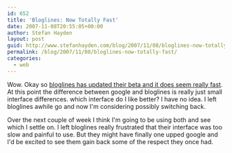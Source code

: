 ```yaml
---
id: 652
title: 'Bloglines: Now Totally Fast'
date: 2007-11-08T20:55:05+00:00
author: Stefan Hayden
layout: post
guid: http://www.stefanhayden.com/blog/2007/11/08/bloglines-now-totally-fast/
permalink: /blog/2007/11/08/bloglines-now-totally-fast/
categories:
  - web
---
```

Wow. Okay so <a href="http://www.bloglines.com/about/news#149">bloglines has updated their beta and it does seem really fast</a>. At this point the difference between google and bloglines is really just small interface differences. which interface do I like better? I have no idea. I left bloglines awhile go and now I'm considering possibly switching back.

Over the next couple of week I think I'm going to be using both and see which I settle on. I left bloglines really frustrated that their interface was too slow and painful to use. But they might have finally one upped google and I'd be excited to see them gain back some of the respect they once had.
